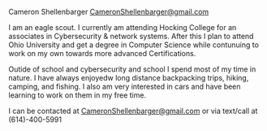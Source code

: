 Cameron Shellenbarger
CameronShellenbarger@gmail.com 

I am an eagle scout. I currently am attending Hocking College for an associates in Cybersecurity
& network systems. After this I plan to attend Ohio University and get a degree in Computer Science
while contunuing to work on my own towards more advanced Certifications. 

Outide of school and cybersecurity and school I spend most of my time in nature. I have always enjoyedw
long distance backpacking trips, hiking, camping, and fishing. I also am very interested in cars and have
been learning to work on them in my free time. 

I can be contacted at CameronShellenbarger@gmail.com or via text/call at (614)-400-5991
